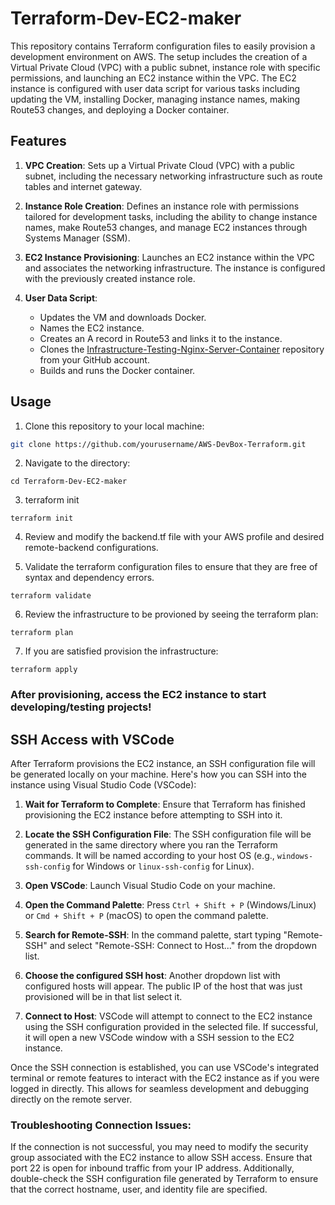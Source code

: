 # Terraform-Dev-EC2-maker

This repository contains Terraform configuration files to easily provision a development environment on AWS. The setup includes the creation of a Virtual Private Cloud (VPC) with a public subnet, instance role with specific permissions, and launching an EC2 instance within the VPC. The EC2 instance is configured with user data script for various tasks including updating the VM, installing Docker, managing instance names, making Route53 changes, and deploying a Docker container.

## Features

1. **VPC Creation**: Sets up a Virtual Private Cloud (VPC) with a public subnet, including the necessary networking infrastructure such as route tables and internet gateway.

2. **Instance Role Creation**: Defines an instance role with permissions tailored for development tasks, including the ability to change instance names, make Route53 changes, and manage EC2 instances through Systems Manager (SSM).

3. **EC2 Instance Provisioning**: Launches an EC2 instance within the VPC and associates the networking infrastructure. The instance is configured with the previously created instance role.

4. **User Data Script**:
    - Updates the VM and downloads Docker.
    - Names the EC2 instance.
    - Creates an A record in Route53 and links it to the instance.
    - Clones the [Infrastructure-Testing-Nginx-Server-Container](https://github.com/LokoMoloko98/Infrastructure-Testing-Nginx-Server-Container) repository from your GitHub account.
    - Builds and runs the Docker container.

## Usage

1. Clone this repository to your local machine:

```bash
git clone https://github.com/yourusername/AWS-DevBox-Terraform.git
```
2. Navigate to the directory:
```
cd Terraform-Dev-EC2-maker
```

3. terraform init
```
terraform init
```

4. Review and modify the backend.tf file with your AWS profile and desired remote-backend configurations.

5. Validate the terraform configuration files to ensure that they are free of syntax and dependency errors.

```
terraform validate
```

6. Review the infrastructure to be provioned by seeing the terraform plan:
```
terraform plan
```

7. If you are satisfied provision the infrastructure:
```
terraform apply
```
### After provisioning, access the EC2 instance to start developing/testing projects!

## SSH Access with VSCode

After Terraform provisions the EC2 instance, an SSH configuration file will be generated locally on your machine. Here's how you can SSH into the instance using Visual Studio Code (VSCode):

1. **Wait for Terraform to Complete**: Ensure that Terraform has finished provisioning the EC2 instance before attempting to SSH into it.

2. **Locate the SSH Configuration File**: The SSH configuration file will be generated in the same directory where you ran the Terraform commands. It will be named according to your host OS (e.g., `windows-ssh-config` for Windows or `linux-ssh-config` for Linux).

3. **Open VSCode**: Launch Visual Studio Code on your machine.

4. **Open the Command Palette**: Press `Ctrl + Shift + P` (Windows/Linux) or `Cmd + Shift + P` (macOS) to open the command palette.

5. **Search for Remote-SSH**: In the command palette, start typing "Remote-SSH" and select "Remote-SSH: Connect to Host..." from the dropdown list.

6. **Choose the configured SSH host**: Another dropdown list with configured hosts will appear. The public IP of the host that was just provisioned will be in that list select it.

7. **Connect to Host**: VSCode will attempt to connect to the EC2 instance using the SSH configuration provided in the selected file. If successful, it will open a new VSCode window with a SSH session to the EC2 instance.

Once the SSH connection is established, you can use VSCode's integrated terminal or remote features to interact with the EC2 instance as if you were logged in directly. This allows for seamless development and debugging directly on the remote server.

### **Troubleshooting Connection Issues**: 
If the connection is not successful, you may need to modify the security group associated with the EC2 instance to allow SSH access. Ensure that port 22 is open for inbound traffic from your IP address. Additionally, double-check the SSH configuration file generated by Terraform to ensure that the correct hostname, user, and identity file are specified.